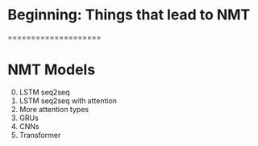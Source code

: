 # Beginning: Things that lead to NMT
====================


# NMT Models
0. LSTM seq2seq
0. LSTM  seq2seq with attention
0. More attention types
0. GRUs
0. CNNs
0. Transformer
